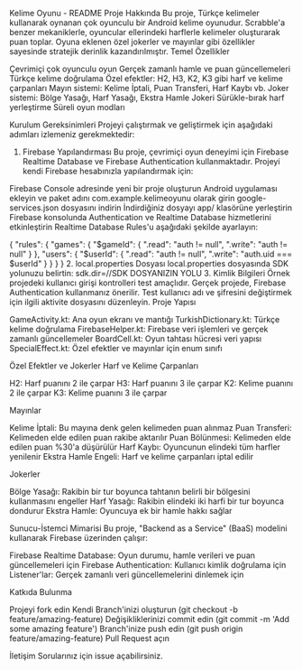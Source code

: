 Kelime Oyunu - README
Proje Hakkında
Bu proje, Türkçe kelimeler kullanarak oynanan çok oyunculu bir Android kelime oyunudur. Scrabble'a benzer mekaniklerle, oyuncular ellerindeki harflerle kelimeler oluşturarak puan toplar. Oyuna eklenen özel jokerler ve mayınlar gibi özellikler sayesinde stratejik derinlik kazandırılmıştır.
Temel Özellikler

Çevrimiçi çok oyunculu oyun
Gerçek zamanlı hamle ve puan güncellemeleri
Türkçe kelime doğrulama
Özel efektler: H2, H3, K2, K3 gibi harf ve kelime çarpanları
Mayın sistemi: Kelime İptali, Puan Transferi, Harf Kaybı vb.
Joker sistemi: Bölge Yasağı, Harf Yasağı, Ekstra Hamle Jokeri
Sürükle-bırak harf yerleştirme
Süreli oyun modları

Kurulum Gereksinimleri
Projeyi çalıştırmak ve geliştirmek için aşağıdaki adımları izlemeniz gerekmektedir:
1. Firebase Yapılandırması
   Bu proje, çevrimiçi oyun deneyimi için Firebase Realtime Database ve Firebase Authentication kullanmaktadır. Projeyi kendi Firebase hesabınızla yapılandırmak için:

Firebase Console adresinde yeni bir proje oluşturun
Android uygulaması ekleyin ve paket adını com.example.kelimeoyunu olarak girin
google-services.json dosyasını indirin
İndirdiğiniz dosyayı app/ klasörüne yerleştirin
Firebase konsolunda Authentication ve Realtime Database hizmetlerini etkinleştirin
Realtime Database Rules'u aşağıdaki şekilde ayarlayın:

{
 "rules": {
  "games": {
   "$gameId": {
    ".read": "auth != null",
    ".write": "auth != null"
   }
 },
 "users": {
  "$userId": {
   ".read": "auth != null",
   ".write": "auth.uid === $userId"
   }
  }
 }
}
2. local.properties Dosyası
   local.properties dosyasında SDK yolunuzu belirtin:
   sdk.dir=//SDK DOSYANIZIN YOLU
3. Kimlik Bilgileri
   Örnek projedeki kullanıcı girişi kontrolleri test amaçlıdır. Gerçek projede, Firebase Authentication kullanmanız önerilir. Test kullanıcı adı ve şifresini değiştirmek için ilgili aktivite dosyasını düzenleyin.
   Proje Yapısı

GameActivity.kt: Ana oyun ekranı ve mantığı
TurkishDictionary.kt: Türkçe kelime doğrulama
FirebaseHelper.kt: Firebase veri işlemleri ve gerçek zamanlı güncellemeler
BoardCell.kt: Oyun tahtası hücresi veri yapısı
SpecialEffect.kt: Özel efektler ve mayınlar için enum sınıfı

Özel Efektler ve Jokerler
Harf ve Kelime Çarpanları

H2: Harf puanını 2 ile çarpar
H3: Harf puanını 3 ile çarpar
K2: Kelime puanını 2 ile çarpar
K3: Kelime puanını 3 ile çarpar

Mayınlar

Kelime İptali: Bu mayına denk gelen kelimeden puan alınmaz
Puan Transferi: Kelimeden elde edilen puan rakibe aktarılır
Puan Bölünmesi: Kelimeden elde edilen puan %30'a düşürülür
Harf Kaybı: Oyuncunun elindeki tüm harfler yenilenir
Ekstra Hamle Engeli: Harf ve kelime çarpanları iptal edilir

Jokerler

Bölge Yasağı: Rakibin bir tur boyunca tahtanın belirli bir bölgesini kullanmasını engeller
Harf Yasağı: Rakibin elindeki iki harfi bir tur boyunca dondurur
Ekstra Hamle: Oyuncuya ek bir hamle hakkı sağlar

Sunucu-İstemci Mimarisi
Bu proje, "Backend as a Service" (BaaS) modelini kullanarak Firebase üzerinden çalışır:

Firebase Realtime Database: Oyun durumu, hamle verileri ve puan güncellemeleri için
Firebase Authentication: Kullanıcı kimlik doğrulama için
Listener'lar: Gerçek zamanlı veri güncellemelerini dinlemek için

Katkıda Bulunma

Projeyi fork edin
Kendi Branch'inizi oluşturun (git checkout -b feature/amazing-feature)
Değişikliklerinizi commit edin (git commit -m 'Add some amazing feature')
Branch'inize push edin (git push origin feature/amazing-feature)
Pull Request açın

İletişim
Sorularınız için issue açabilirsiniz.

